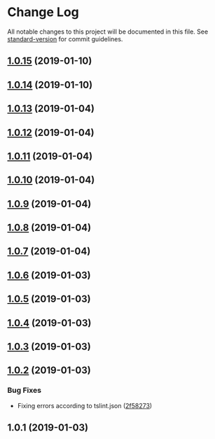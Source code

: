 # Change Log

All notable changes to this project will be documented in this file. See [standard-version](https://github.com/conventional-changelog/standard-version) for commit guidelines.

<a name="1.0.15"></a>
## [1.0.15](https://github.com/microcipcip/styled-components-media-query/compare/v1.0.14...v1.0.15) (2019-01-10)



<a name="1.0.14"></a>
## [1.0.14](https://github.com/microcipcip/styled-components-media-query/compare/v1.0.13...v1.0.14) (2019-01-10)



<a name="1.0.13"></a>
## [1.0.13](https://github.com/microcipcip/styled-components-media-query/compare/v1.0.12...v1.0.13) (2019-01-04)



<a name="1.0.12"></a>
## [1.0.12](https://github.com/microcipcip/styled-components-media-query/compare/v1.0.11...v1.0.12) (2019-01-04)



<a name="1.0.11"></a>
## [1.0.11](https://github.com/microcipcip/styled-components-media-query/compare/v1.0.10...v1.0.11) (2019-01-04)



<a name="1.0.10"></a>
## [1.0.10](https://github.com/microcipcip/styled-components-media-query/compare/v1.0.9...v1.0.10) (2019-01-04)



<a name="1.0.9"></a>
## [1.0.9](https://github.com/microcipcip/styled-components-media-query/compare/v1.0.8...v1.0.9) (2019-01-04)



<a name="1.0.8"></a>
## [1.0.8](https://github.com/microcipcip/styled-components-media-query/compare/v1.0.7...v1.0.8) (2019-01-04)



<a name="1.0.7"></a>
## [1.0.7](https://github.com/microcipcip/styled-components-media-query/compare/v1.0.6...v1.0.7) (2019-01-04)



<a name="1.0.6"></a>
## [1.0.6](https://github.com/microcipcip/styled-components-media-query/compare/v1.0.5...v1.0.6) (2019-01-03)



<a name="1.0.5"></a>
## [1.0.5](https://github.com/microcipcip/styled-components-media-query/compare/v1.0.4...v1.0.5) (2019-01-03)



<a name="1.0.4"></a>
## [1.0.4](https://github.com/microcipcip/styled-components-media-query/compare/v1.0.3...v1.0.4) (2019-01-03)



<a name="1.0.3"></a>
## [1.0.3](https://github.com/microcipcip/styled-components-media-query/compare/v1.0.2...v1.0.3) (2019-01-03)



<a name="1.0.2"></a>
## [1.0.2](https://github.com/microcipcip/styled-components-mq/compare/v1.0.1...v1.0.2) (2019-01-03)


### Bug Fixes

* Fixing errors according to tslint.json ([2f58273](https://github.com/microcipcip/styled-components-mq/commit/2f58273))



<a name="1.0.1"></a>
## 1.0.1 (2019-01-03)
